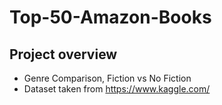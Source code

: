 # Top-50-Amazon-Books

## Project overview
- Genre Comparison, Fiction vs No Fiction
- Dataset taken from https://www.kaggle.com/ 
